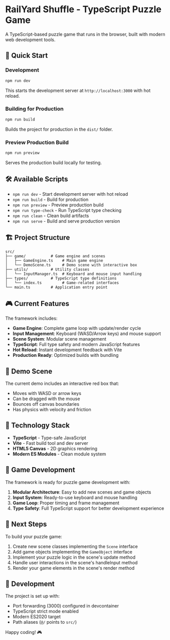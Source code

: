 # RailYard Shuffle - TypeScript Puzzle Game

A TypeScript-based puzzle game that runs in the browser, built with modern web development tools.

## 🚀 Quick Start

### Development
```bash
npm run dev
```
This starts the development server at `http://localhost:3000` with hot reload.

### Building for Production
```bash
npm run build
```
Builds the project for production in the `dist/` folder.

### Preview Production Build
```bash
npm run preview
```
Serves the production build locally for testing.

## 🛠️ Available Scripts

- `npm run dev` - Start development server with hot reload
- `npm run build` - Build for production
- `npm run preview` - Preview production build
- `npm run type-check` - Run TypeScript type checking
- `npm run clean` - Clean build artifacts
- `npm run serve` - Build and serve production version

## 🏗️ Project Structure

```
src/
├── game/           # Game engine and scenes
│   ├── GameEngine.ts    # Main game engine
│   └── DemoScene.ts     # Demo scene with interactive box
├── utils/          # Utility classes
│   └── InputManager.ts  # Keyboard and mouse input handling
├── types/          # TypeScript type definitions
│   └── index.ts         # Game-related interfaces
└── main.ts         # Application entry point
```

## 🎮 Current Features

The framework includes:

- **Game Engine**: Complete game loop with update/render cycle
- **Input Management**: Keyboard (WASD/Arrow keys) and mouse support
- **Scene System**: Modular scene management
- **TypeScript**: Full type safety and modern JavaScript features
- **Hot Reload**: Instant development feedback with Vite
- **Production Ready**: Optimized builds with bundling

## 🎯 Demo Scene

The current demo includes an interactive red box that:
- Moves with WASD or arrow keys
- Can be dragged with the mouse
- Bounces off canvas boundaries
- Has physics with velocity and friction

## 🔧 Technology Stack

- **TypeScript** - Type-safe JavaScript
- **Vite** - Fast build tool and dev server
- **HTML5 Canvas** - 2D graphics rendering
- **Modern ES Modules** - Clean module system

## 🎨 Game Development

The framework is ready for puzzle game development with:

1. **Modular Architecture**: Easy to add new scenes and game objects
2. **Input System**: Ready-to-use keyboard and mouse handling
3. **Game Loop**: Proper timing and frame management
4. **Type Safety**: Full TypeScript support for better development experience

## 📝 Next Steps

To build your puzzle game:

1. Create new scene classes implementing the `Scene` interface
2. Add game objects implementing the `GameObject` interface
3. Implement your puzzle logic in the scene's update method
4. Handle user interactions in the scene's handleInput method
5. Render your game elements in the scene's render method

## 🐛 Development

The project is set up with:
- Port forwarding (3000) configured in devcontainer
- TypeScript strict mode enabled
- Modern ES2020 target
- Path aliases (`@/` points to `src/`)

Happy coding! 🎮
